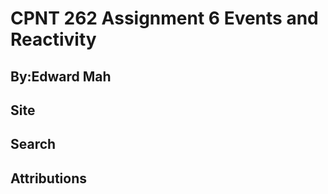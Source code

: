 # CPNT 262 Assignment 6 Events and Reactivity 

## By:Edward Mah

## Site

## Search

## Attributions 
